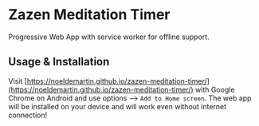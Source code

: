 # Zazen Meditation Timer

Progressive Web App with service worker for offline support.

## Usage & Installation
Visit [https://noeldemartin.github.io/zazen-meditation-timer/](https://noeldemartin.github.io/zazen-meditation-timer/) with Google Chrome on Android and use options --> `Add to Home screen`. The web app will be installed on your device and will work even without internet connection!
